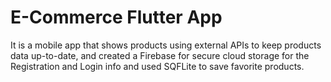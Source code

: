 # E-Commerce Flutter App
It is a mobile app that shows products using external APIs to keep products data up-to-date, and created a Firebase for secure cloud storage for the Registration and Login info and used SQFLite to save favorite products.
